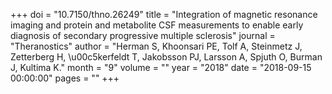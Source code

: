 +++
doi = "10.7150/thno.26249"
title = "Integration of magnetic resonance imaging and protein and metabolite CSF measurements to enable early diagnosis of secondary progressive multiple sclerosis"
journal = "Theranostics"
author = "Herman S, Khoonsari PE, Tolf A, Steinmetz J, Zetterberg H, \u00c5kerfeldt T, Jakobsson PJ, Larsson A, Spjuth O, Burman J, Kultima K."
month = "9"
volume = ""
year = "2018"
date = "2018-09-15 00:00:00"
pages = ""
+++

